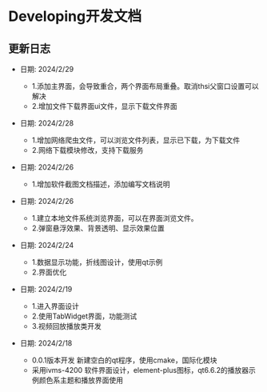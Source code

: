 # Developing开发文档

## 更新日志

+ 日期: 2024/2/29
    - 1.添加主界面，会导致重合，两个界面布局重叠。取消thsi父窗口设置可以解决
    - 2.增加文件下载界面ui文件，显示下载文件界面

+ 日期: 2024/2/28
    - 1.增加网络爬虫文件，可以浏览文件列表，显示已下载，为下载文件
    - 2.网络下载模块修改，支持下载服务
    
+ 日期: 2024/2/26
    - 1.增加软件截图文档描述，添加编写文档说明

+ 日期: 2024/2/26
    - 1.建立本地文件系统浏览界面，可以在界面浏览文件。
    - 2.弹窗悬浮效果、背景透明、显示效果位置

+ 日期: 2024/2/24
    - 1.数据显示功能，折线图设计，使用qt示例
    - 2.界面优化

+ 日期: 2024/2/19
    - 1.进入界面设计
    - 2.使用TabWidget界面，功能测试
    - 3.视频回放播放类开发

+ 日期: 2024/2/18
    * 0.0.1版本开发 新建空白的qt程序，使用cmake，国际化模块
    * 采用ivms-4200 软件界面设计，element-plus图标，qt6.6.2的播放器示例颜色系主题和播放界面使用
